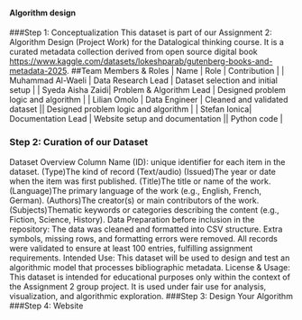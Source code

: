#### Algorithm design
###Step 1: Conceptualization
This dataset is part of our Assignment 2: Algorithm Design (Project Work) for the Datalogical thinking course. It is a curated metadata collection derived from open source digital book https://www.kaggle.com/datasets/lokeshparab/gutenberg-books-and-metadata-2025.
##Team Members & Roles
| Name | Role | Contribution |
| Muhammad Al-Waeli | Data Research Lead | Dataset selection and initial setup |
| Syeda Aisha Zaidi| Problem & Algorithm Lead | Designed problem logic and algorithm |
| Lilian Omolo | Data Engineer | Cleaned and validated dataset || Designed problem logic and algorithm |
| Stefan Ionica| Documentation Lead | Website setup and documentation || Python code |
### Step 2: Curation of our Dataset
Dataset Overview
Column Name 
(ID): unique identifier for each item in the dataset.
(Type)The kind of record  (Text/audio)
(Issued)The year or date when the item was first published.
(Title)The title or name of the work.
(Language)The primary language of the work (e.g., English, French, German).
(Authors)The creator(s) or main contributors of the work.
(Subjects)Thematic keywords or categories describing the content (e.g., Fiction, Science, History).
Data Preparation before inclusion in the repository:
The data was cleaned and formatted into CSV structure.
Extra symbols, missing rows, and formatting errors were removed.
All records were validated to ensure at least 100 entries, fulfilling assignment requirements.
Intended Use:
This dataset will be used to design and test an algorithmic model that processes bibliographic metadata.
License & Usage:
This dataset is intended for educational purposes only within the context of the Assignment 2 group project.
It is used under fair use for analysis, visualization, and algorithmic exploration.
###Step 3: Design Your Algorithm
###Step 4: Website


